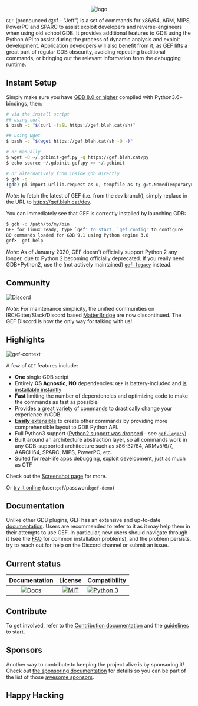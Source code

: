 <p align="center">
  <img src="https://i.imgur.com/o0L8lPN.png" alt="logo"/>
</p>

`GEF` (pronounced ʤɛf - "Jeff") is a set of commands for x86/64, ARM, MIPS, PowerPC and SPARC to assist exploit developers and reverse-engineers when using old school GDB. It provides additional features to GDB using the Python API to assist during the process of dynamic analysis and exploit development. Application developers will also benefit from it, as GEF lifts a great part of regular GDB obscurity, avoiding repeating traditional commands, or bringing out the relevant information from the debugging runtime.


## Instant Setup ##

Simply make sure you have [GDB 8.0 or higher](https://www.gnu.org/s/gdb) compiled with Python3.6+ bindings, then:


```bash
# via the install script
## using curl
$ bash -c "$(curl -fsSL https://gef.blah.cat/sh)"

## using wget
$ bash -c "$(wget https://gef.blah.cat/sh -O -)"

# or manually
$ wget -O ~/.gdbinit-gef.py -q https://gef.blah.cat/py
$ echo source ~/.gdbinit-gef.py >> ~/.gdbinit

# or alternatively from inside gdb directly
$ gdb -q
(gdb) pi import urllib.request as u, tempfile as t; g=t.NamedTemporaryFile(suffix='-gef.py'); open(g.name, 'wb+').write(u.urlopen('https://tinyurl.com/gef-master').read()); gdb.execute('source %s' % g.name)
```

_Note_: to fetch the latest of GEF (i.e. from the `dev` branch), simply replace in the URL to https://gef.blah.cat/dev.

You can immediately see that GEF is correctly installed by launching GDB:

```bash
$ gdb -q /path/to/my/bin
GEF for linux ready, type `gef' to start, `gef config' to configure
80 commands loaded for GDB 9.1 using Python engine 3.8
gef➤  gef help
```

_Note_: As of January 2020, GEF doesn't officially support Python 2 any longer, due to Python 2 becoming officially deprecated.
If you really need GDB+Python2, use the (not actively maintained) [`gef-legacy`](https://github.com/hugsy/gef-legacy) instead.


## Community ##

[![Discord](https://img.shields.io/badge/Discord-GDB--GEF-yellow)](https://discord.gg/HCS8Hg7)

_Note_: For maintenance simplicity, the unified communities on IRC/Gitter/Slack/Discord based [MatterBridge](https://github.com/42wim/matterbridge) are now discontinued. The GEF Discord is now the only way for talking with us!

## Highlights ##

![gef-context](https://i.imgur.com/E3EuQPs.png)

A few of `GEF` features include:

  * **One** single GDB script
  * Entirely **OS Agnostic**, **NO** dependencies: `GEF` is battery-included and [is installable instantly](https://hugsy.github.io/gef/master/#setup)
  * **Fast** limiting the number of dependencies and optimizing code to make the commands as fast as possible
  * Provides [a great variety of commands](https://hugsy.github.io/gef/master/commands/) to drastically change your experience in GDB.
  * [**Easily** extensible](https://hugsy.github.io/gef/master/api/) to create other commands by providing more comprehensible layout to GDB Python API.
  * Full Python3 support ([Python2 support was dropped](https://github.com/hugsy/gef/releases/tag/2020.03) - see [`gef-legacy`](https://github.com/hugsy/gef-legacy)).
  * Built around an architecture abstraction layer, so all commands work in any GDB-supported architecture such as x86-32/64, ARMv5/6/7, AARCH64, SPARC, MIPS, PowerPC, etc.
  * Suited for real-life apps debugging, exploit development, just as much as CTF

Check out the [Screenshot page](docs/screenshots.md) for more.

Or [try it online](https://demo.gef.blah.cat) (user:`gef`/password:`gef-demo`)


## Documentation ##

Unlike other GDB plugins, GEF has an extensive and up-to-date [documentation](https://hugsy.github.io/gef/). Users are recommended to refer to it as it may help them in their attempts to use GEF. In particular, new users should navigate through it (see the [FAQ](https://hugsy.github.io/gef/master/faq/) for common installation problems), and the problem persists, try to reach out for help on the Discord channel or submit an issue.


## Current status ##


| Documentation |License | Compatibility |
|:---:|:---:|:---|
| [![Docs](https://img.shields.io/badge/Documentation-blue.svg)](https://hugsy.github.io/gef/) | [![MIT](https://img.shields.io/packagist/l/doctrine/orm.svg?maxAge=2592000?style=plastic)](https://github.com/hugsy/gef/blob/master/LICENSE) | [![Python 3](https://img.shields.io/badge/Python-3-green.svg)](https://github.com/hugsy/gef/) |


## Contribute ##

To get involved, refer to the [Contribution documentation](https://hugsy.github.io/gef/master/#contribution) and the [guidelines](https://github.com/hugsy/gef/blob/dev/.github/CONTRIBUTING.md) to start.

## Sponsors ##

Another way to contribute to keeping the project alive is by sponsoring it! Check out [the sponsoring documentation](https://hugsy.github.io/gef/master/#sponsors) for details so you can be part of the list of those [awesome sponsors](https://github.com/sponsors/hugsy).


## Happy Hacking   ##
